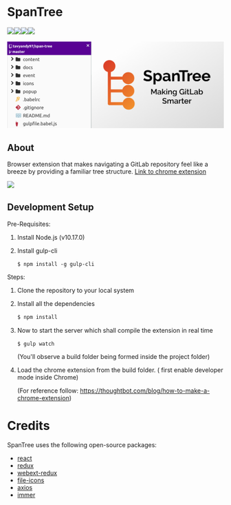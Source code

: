 # SpanTree

![](https://img.shields.io/chrome-web-store/users/gcjikeldobhnaglcoaejmdlmbienoocg?style=for-the-badge)![](https://img.shields.io/github/stars/tavyandy97/span-tree?style=for-the-badge)[![](https://img.shields.io/chrome-web-store/v/gcjikeldobhnaglcoaejmdlmbienoocg?style=for-the-badge)](https://chrome.google.com/webstore/detail/spantree-gitlab-tree/gcjikeldobhnaglcoaejmdlmbienoocg)![](https://img.shields.io/badge/Made%20With-React-%2340D8FC?style=for-the-badge&logo=react)



![](docs//banner.png)

## About

Browser extension that makes navigating a GitLab repository feel like a breeze by providing a familiar tree structure. [Link to chrome extension](https://chrome.google.com/webstore/detail/spantree-gitlab-tree/gcjikeldobhnaglcoaejmdlmbienoocg)



![](docs/demo.gif)

## Development Setup

Pre-Requisites:

1. Install Node.js (v10.17.0)

2. Install gulp-cli

   ```
   $ npm install -g gulp-cli
   ```

Steps:

1. Clone the repository to your local system

2. Install all the dependencies

   ```bash
   $ npm install
   ```

3. Now to start the server which shall compile the extension in real time

   ```
   $ gulp watch
   ```

   (You'll observe a build folder being formed inside the project folder)

4. Load the chrome extension from the build folder. ( first enable developer mode inside Chrome)

   (For reference follow: https://thoughtbot.com/blog/how-to-make-a-chrome-extension)

# Credits

SpanTree uses the following open-source packages:

- [react](https://github.com/facebook/react)
- [redux](https://github.com/reduxjs/redux)
- [webext-redux](https://github.com/tshaddix/webext-redux)
- [file-icons](https://github.com/file-icons/atom)
- [axios](https://github.com/axios/axios)
- [immer](https://github.com/immerjs/immer)
